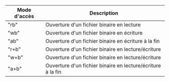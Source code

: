 | Mode d'accès | Description                                |
|--------------|--------------------------------------------|
| "rb"         | Ouverture d'un fichier binaire en lecture  |
| "wb"         | Ouverture d'un fichier binaire en écriture |
| "ab"         | Ouverture d'un fichier binaire en écriture à la fin |
| "r+b"        | Ouverture d'un fichier binaire en lecture/écriture |
| "w+b"        | Ouverture d'un fichier binaire en lecture/écriture |
| "a+b"        | Ouverture d'un fichier binaire en lecture/écriture à la fin |
